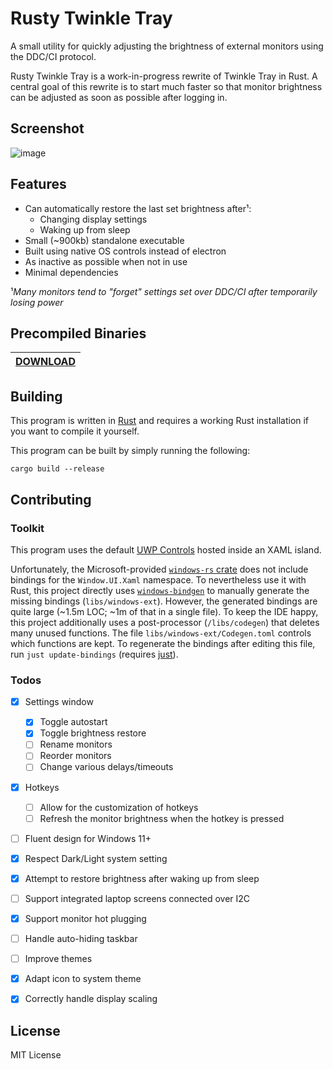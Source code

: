 # Rusty Twinkle Tray

A small utility for quickly adjusting the brightness of external monitors using the DDC/CI protocol.

Rusty Twinkle Tray is a work-in-progress rewrite of Twinkle Tray in Rust. A central goal of this rewrite is to start much faster so that monitor brightness can be adjusted as soon as possible after logging in.

## Screenshot
![image](https://github.com/user-attachments/assets/7f4c05d9-865d-4cdf-ae66-8f649b262912)

## Features
- Can automatically restore the last set brightness after¹:
  - Changing display settings
  - Waking up from sleep
- Small (~900kb) standalone executable
- Built using native OS controls instead of electron
- As inactive as possible when not in use
- Minimal dependencies

¹*Many monitors tend to "forget" settings set over DDC/CI after temporarily losing power*

## Precompiled Binaries
| [**DOWNLOAD**](https://nightly.link/sidit77/rusty-twinkle-tray/workflows/build/main/rusty-twinkle-tray.exe.zip) |
|-----------------------------------------------------------------------------------------------------------------|

## Building
This program is written in [Rust](https://www.rust-lang.org/) and requires a working Rust installation if you want to compile it yourself.

This program can be built by simply running the following:
```shell
cargo build --release
```

## Contributing

### Toolkit
This program uses the default [UWP Controls](https://learn.microsoft.com/en-us/uwp/api/windows.ui.xaml.controls?view=winrt-22621) hosted inside an XAML island.

Unfortunately, the Microsoft-provided [`windows-rs` crate](https://microsoft.github.io/windows-docs-rs/doc/windows/) does not include bindings for the `Window.UI.Xaml` namespace. To nevertheless use it with Rust, this project directly uses [`windows-bindgen`](https://crates.io/crates/windows-bindgen) to manually generate the missing bindings (`libs/windows-ext`). However, the generated bindings are quite large (~1.5m LOC; ~1m of that in a single file). To keep the IDE happy, this project additionally uses a post-processor (`/libs/codegen`) that deletes many unused functions. The file `libs/windows-ext/Codegen.toml` controls which functions are kept. To regenerate the bindings after editing this file, run `just update-bindings` (requires [just](https://github.com/casey/just)).

### Todos
- [x] Settings window
  - [x] Toggle autostart
  - [x] Toggle brightness restore
  - [ ] Rename monitors
  - [ ] Reorder monitors
  - [ ] Change various delays/timeouts
- [x] Hotkeys
  - [ ] Allow for the customization of hotkeys
  - [ ] Refresh the monitor brightness when the hotkey is pressed
- [ ] Fluent design for Windows 11+
- [x] Respect Dark/Light system setting
- [x] Attempt to restore brightness after waking up from sleep
- [ ] Support integrated laptop screens connected over I2C
- [x] Support monitor hot plugging
- [ ] Handle auto-hiding taskbar
- [ ] Improve themes
- [x] Adapt icon to system theme
- [x] Correctly handle display scaling


## License

MIT License